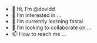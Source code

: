 - 👋 Hi, I’m @dovidd
- 👀 I’m interested in ...
- 🌱 I’m currently learning fastai
- 💞️ I’m looking to collaborate on ...
- 📫 How to reach me ...

<!---
dovidd/dovidd is a ✨ special ✨ repository because its `README.md` (this file) appears on your GitHub profile.
You can click the Preview link to take a look at your changes.
--->
